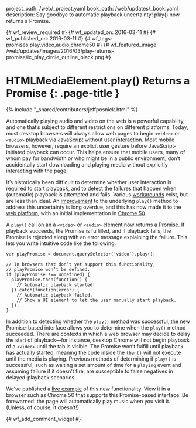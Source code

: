 project_path: /web/_project.yaml
book_path: /web/updates/_book.yaml
description: Say goodbye to automatic playback uncertainty! play() now returns a Promise.

{# wf_review_required #}
{# wf_updated_on: 2016-03-11 #}
{# wf_published_on: 2016-03-11 #}
{# wf_tags: promises,play,video,audio,chrome50 #}
{# wf_featured_image: /web/updates/images/2016/03/play-returns-promise/ic_play_circle_outline_black.png #}

# HTMLMediaElement.play() Returns a Promise {: .page-title }

{% include "_shared/contributors/jeffposnick.html" %}



Automatically playing audio and video on the web is a powerful capability,
and one that’s subject to different restrictions on different platforms.
Today, most desktop browsers will always allow web pages to begin
`<video>` or `<audio>` playback via JavaScript without user interaction.
Most mobile browsers, however, require an explicit user gesture before
JavaScript-initiated playback can occur. This helps ensure that mobile users,
many of whom pay for bandwidth or who might be in a public environment,
don’t accidentally start downloading and playing media without explicitly
interacting with the page.

It’s historically been difficult to determine whether user interaction is
required to start playback, and to detect the failures that happen when
(automatic) playback is attempted and fails. Various
[workarounds](http://stackoverflow.com/questions/17452057/feature-detect-autoplay-html5-audio-audio-on-mobile-browsers)
exist, but are less than ideal. An
[improvement](https://bugs.chromium.org/p/chromium/issues/detail?id=579541) to the
underlying `play()` method to address this uncertainty is long overdue, and this
has now made it to the
[web platform](https://html.spec.whatwg.org/multipage/embedded-content.html#dom-media-play),
with an initial implementation in
[Chrome 50](https://www.chromestatus.com/feature/5920584248590336).

A `play()` call on an a `<video>` or `<audio>` element now returns a
[Promise](http://www.html5rocks.com/en/tutorials/es6/promises/). If playback succeeds,
the Promise is fulfilled, and if playback fails, the Promise is rejected along with an
error message explaining the failure. This lets you write intuitive code like the following:


    var playPromise = document.querySelector('video').play();
    
    // In browsers that don’t yet support this functionality,
    // playPromise won’t be defined.
    if (playPromise !== undefined) {
      playPromise.then(function() {
        // Automatic playback started!
      }).catch(function(error) {
        // Automatic playback failed.
        // Show a UI element to let the user manually start playback.
      });
    }
    

In addition to detecting whether the `play()` method was successful, the new Promise-based
interface allows you to determine when the `play()` method succeeded. There are contexts
in which a web browser may decide to delay the start of playback—for instance, desktop
Chrome will not begin playback of a `<video>` until the tab is visible. The Promise won’t
fulfill until playback has actually started, meaning the code inside the `then()` will not
execute until the media is playing. Previous methods of determining if `play()` is successful,
such as waiting a set amount of time for a `playing` event and assuming failure if it doesn’t
fire, are susceptible to false negatives in delayed-playback scenarios.

We’ve published a [live example](https://googlechrome.github.io/samples/play-return-promise/)
of this new functionality. View it in a browser such as Chrome 50 that supports this Promise-based
interface. Be forewarned: the page will automatically play music when you visit it. (Unless, of
course, it doesn’t!)


{# wf_add_comment_widget #}

